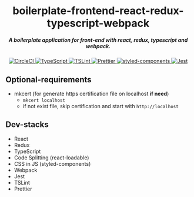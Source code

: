 <h1 align="center">boilerplate-frontend-react-redux-typescript-webpack</h1>

<h5 align="center">A boilerplate application for front-end with react, redux, typescript and webpack.</h5>

<p align="center">
  <a href="https://circleci.com/gh/ymkz/boilerplate-frontend-react-redux-typescript-webpack">
    <img alt="CircleCI" src="https://flat.badgen.net/circleci/github/ymkz/boilerplate-frontend-react-redux-typescript-webpack">
  </a>
  <a href="https://github.com/Microsoft/TypeScript">
    <img alt="TypeScript" src="https://flat.badgen.net/badge/write with/TypeScript/294E80">
  </a>
  <a href="https://github.com/palantir/tslint">
    <img alt="TSLint" src="https://flat.badgen.net/badge/lint%20with/tslint/cyan">
  </a>
  <a href="https://github.com/prettier/prettier">
    <img alt="Prettier" src="https://flat.badgen.net/badge/format%20with/prettier/ff69b4">
  </a>
  <a href="https://github.com/styled-components/styled-components">
    <img alt="styled-components" src="https://flat.badgen.net/badge/styled%20with/styled-components/orange">
  </a>
  <a href="https://github.com/facebook/jest">
    <img alt="Jest" src="https://flat.badgen.net/badge/tested%20with/jest/99424f">
  </a>
</p>

## Optional-requirements

- mkcert (for generate https certification file on localhost **if need**)
  - `mkcert localhost`
  - if not exist file, skip certification and start with `http://localhost`

## Dev-stacks

- React
- Redux
- TypeScript
- Code Splitting (react-loadable)
- CSS in JS (styled-components)
- Webpack
- Jest
- TSLint
- Prettier
